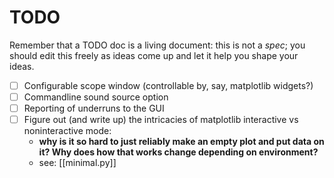 # TODO

Remember that a TODO doc is a living document:
this is not a _spec_; you should edit this freely as ideas come up
and let it help you shape your ideas.

* [ ] Configurable scope window (controllable by, say, matplotlib widgets?)
* [ ] Commandline sound source option
* [ ] Reporting of underruns to the GUI
* [ ] Figure out (and write up) the intricacies of matplotlib interactive vs noninteractive mode:
  * **why is it so hard to just reliably make an empty plot and put data on it? Why does how that works change depending on environment?**
  * see: [[minimal.py]]
